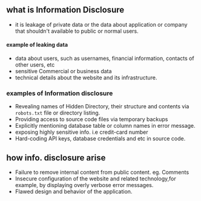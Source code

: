 ## what is Information Disclosure
- it is leakage of private data or the data about application or company that shouldn't available to public or normal users.

#### example of leaking data
- data about users, such as usernames, financial information, contacts of other users, etc
- sensitive Commercial or business data
- technical details about the website and its infrastructure.

### examples of Information disclosure 
- Revealing names of Hidden Directory, their structure and contents via `robots.txt` file or directory listing.
- Providing access to source code files via temporary backups
- Explicitly mentioning database table or column names in error message.
- exposing highly sensitive info. i.e credit-card number
- Hard-coding API keys, database credentials and etc in source code.

## how info. disclosure arise
- Failure to remove internal content from public content. eg. Comments
- Insecure configuration of the website and related technology,for example, by displaying overly verbose error messages.
- Flawed design and behavior of the application.

